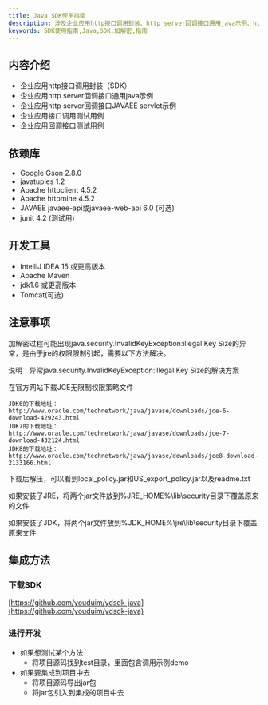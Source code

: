 ```yaml
---
title: Java SDK使用指南
description: 涉及企业应用http接口调用封装、http server回调接口通用java示例、http server回调接口JAVAEE servlet示例等。
keywords: SDK使用指南,Java,SDK,加解密,指南
---
```


## 内容介绍

- 企业应用http接口调用封装（SDK）
- 企业应用http server回调接口通用java示例
- 企业应用http server回调接口JAVAEE servlet示例
- 企业应用接口调用测试用例
- 企业应用回调接口测试用例

## 依赖库

- Google Gson 2.8.0
- javatuples 1.2
- Apache httpclient 4.5.2
- Apache httpmine 4.5.2
- JAVAEE javaee-api或javaee-web-api 6.0 (可选)
- junit 4.2 (测试用)

## 开发工具

- IntelliJ IDEA 15 或更高版本
- Apache Maven
- jdk1.6 或更高版本
- Tomcat(可选)

## 注意事项

加解密过程可能出现java.security.InvalidKeyException:illegal Key Size的异常，是由于jre的权限限制引起，需要以下方法解决。

说明：异常java.security.InvalidKeyException:illegal Key Size的解决方案

在官方网站下载JCE无限制权限策略文件

```
JDK6的下载地址：
http://www.oracle.com/technetwork/java/javase/downloads/jce-6-download-429243.html
JDK7的下载地址：
http://www.oracle.com/technetwork/java/javase/downloads/jce-7-download-432124.html
JDK8的下载地址：
http://www.oracle.com/technetwork/java/javase/downloads/jce8-download-2133166.html
```

下载后解压，可以看到local_policy.jar和US_export_policy.jar以及readme.txt

如果安装了JRE，将两个jar文件放到%JRE_HOME%\lib\security目录下覆盖原来的文件

如果安装了JDK，将两个jar文件放到%JDK_HOME%\jre\lib\security目录下覆盖原来文件

## 集成方法

### 下载SDK

[https://github.com/youduim/ydsdk-java](https://github.com/youduim/ydsdk-java)

### 进行开发
- 如果想测试某个方法
  - 将项目源码找到test目录，里面包含调用示例demo
- 如果要集成到项目中去
  - 将项目源码导出jar包
  - 将jar包引入到集成的项目中去